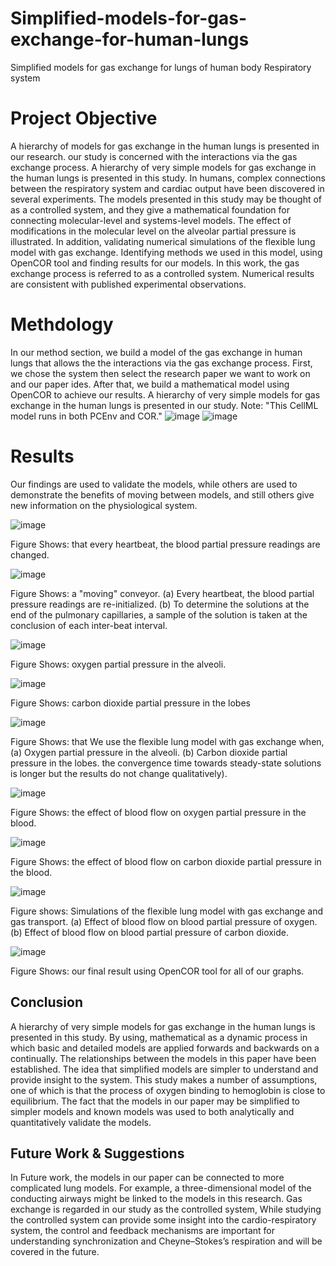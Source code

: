 # Simplified-models-for-gas-exchange-for-human-lungs
Simplified models for gas exchange for lungs of human body Respiratory system


# Project Objective
A hierarchy of models for gas exchange in the human lungs is presented in our research. our study is concerned with the interactions via the gas exchange process. A hierarchy of very simple models for gas exchange in the human lungs is presented in this study. In humans, complex connections between the respiratory system and cardiac output have been discovered in several experiments. The models presented in this study may be thought of as a controlled system, and they give a mathematical foundation for connecting molecular-level and systems-level models. The effect of modifications in the molecular level on the alveolar partial pressure is illustrated. In addition, validating numerical simulations of the flexible lung model with gas exchange. Identifying methods we used in this model, using OpenCOR tool and finding results for our models. In this work, the gas exchange process is referred to as a controlled system. Numerical results are consistent with published experimental observations.


# Methdology
In our method section, we build a model of the gas exchange in human lungs that allows the the interactions via the gas exchange process. First, we chose the system then select the research paper we want to work on and our paper ides. After that, we build a mathematical model using OpenCOR to achieve our results. A hierarchy of very simple models for gas exchange in the human lungs is presented in our study.
Note: "This CellML model runs in both PCEnv and COR."
![image](https://github.com/SHrouk-Hesh/Simplified-models-for-gas-exchange-for-human-lungs/assets/121517766/fdf47838-4351-4a9f-95a6-5a30788381c0)
![image](https://github.com/SHrouk-Hesh/Simplified-models-for-gas-exchange-for-human-lungs/assets/121517766/d6f1d094-dc8e-4bdd-9040-93fa9a68f18c)


# Results
Our findings are used to validate the models, while others are used to demonstrate the benefits of moving between models, and still others give new information on the physiological system.

![image](https://github.com/SHrouk-Hesh/Simplified-models-for-gas-exchange-for-human-lungs/assets/121517766/16ecb376-7cc7-4992-84d8-5299a666d3f9)

Figure Shows: that every heartbeat, the blood partial pressure readings are changed.

![image](https://github.com/SHrouk-Hesh/Simplified-models-for-gas-exchange-for-human-lungs/assets/121517766/8b54a87b-cb6c-430c-ae92-b47074c5c640)

Figure Shows: a "moving" conveyor. (a) Every heartbeat, the blood partial pressure readings are re-initialized. (b) To determine the solutions at the end of the pulmonary capillaries, a sample of the solution is taken at the conclusion of each inter-beat interval.

![image](https://github.com/SHrouk-Hesh/Simplified-models-for-gas-exchange-for-human-lungs/assets/121517766/81234fc5-9bf2-4722-a7c9-b4d300801608)

Figure Shows: oxygen partial pressure in the alveoli.

![image](https://github.com/SHrouk-Hesh/Simplified-models-for-gas-exchange-for-human-lungs/assets/121517766/90a0d5e0-f92b-4926-ba05-a466dc4602c1)

Figure Shows: carbon dioxide partial pressure in the lobes

![image](https://github.com/SHrouk-Hesh/Simplified-models-for-gas-exchange-for-human-lungs/assets/121517766/ba3dfd3e-b5f8-48dc-b4cc-06448c675090)

Figure Shows: that We use the flexible lung model with gas exchange when, (a) Oxygen partial pressure in the alveoli. (b) Carbon dioxide partial pressure in the lobes. the convergence time towards steady-state solutions is longer but the results do not change qualitatively).

![image](https://github.com/SHrouk-Hesh/Simplified-models-for-gas-exchange-for-human-lungs/assets/121517766/ba1af2de-0dc4-4820-806e-1ba407d5578e)

Figure Shows: the effect of blood flow on oxygen partial pressure in the blood. 

![image](https://github.com/SHrouk-Hesh/Simplified-models-for-gas-exchange-for-human-lungs/assets/121517766/6fd454d1-c5db-44ad-b59b-60e9a447fd17)

Figure  Shows: the effect of blood flow on carbon dioxide partial pressure in the blood.

![image](https://github.com/SHrouk-Hesh/Simplified-models-for-gas-exchange-for-human-lungs/assets/121517766/5a50b391-1243-4a84-8f0b-002c986e4e9f)

Figure shows: Simulations of the flexible lung model with gas exchange and gas transport. (a) Effect of blood flow on blood partial pressure of oxygen. (b) Effect of blood flow on blood partial pressure of carbon dioxide.

![image](https://github.com/SHrouk-Hesh/Simplified-models-for-gas-exchange-for-human-lungs/assets/121517766/291c901f-fa00-404b-ad1b-e5bac1111b39)

Figure Shows: our final result using OpenCOR tool for all of our graphs.


## Conclusion
A hierarchy of very simple models for gas exchange in the human lungs is presented in this study. By using, mathematical as a dynamic process in which basic and detailed models are applied forwards and backwards on a continually. The relationships between the models in this paper have been established. The idea that simplified models are simpler to understand and provide insight to the system. This study makes a number of assumptions, one of which is that the process of oxygen binding to hemoglobin is close to equilibrium. The fact that the models in our paper may be simplified to simpler models and known models was used to both analytically and quantitatively validate the models.

## Future Work & Suggestions
In Future work, the models in our paper can be connected to more complicated lung models. For example, a three-dimensional model of the conducting airways might be linked to the models in this research. Gas exchange is regarded in our study as the controlled system, While studying the controlled system can provide some insight into the cardio-respiratory system, the control and feedback mechanisms are important for understanding synchronization and Cheyne–Stokes’s respiration and will be covered in the future.









